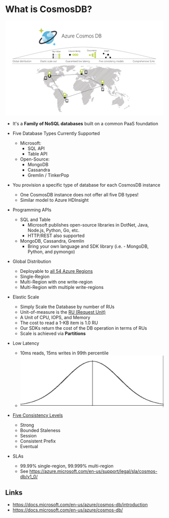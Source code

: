 # What is CosmosDB?

![azure-cosmos-db](img/azure-cosmos-db.png)

- It's a **Family of NoSQL databases** built on a common PaaS foundation 

- Five Database Types Currently Supported
  - Microsoft:
    - SQL API
    - Table API
  - Open-Source:
    - MongoDB
    - Cassandra
    - Gremlin / TinkerPop

- You provision a specific type of database for each CosmosDB instance
  - One CosmosDB instance does not offer all five DB types!
  - Similar model to Azure HDInsight

- Programming APIs
  - SQL and Table
    - Microsoft publishes open-source libraries in DotNet, Java, Node.js, Python, Go, etc.
    - HTTP/REST also supported
  - MongoDB, Cassandra, Gremlin
    - Bring your own language and SDK library (i.e. - MongoDB, Python, and pymongo)

- Global Distribution
  - Deployable to [all 54 Azure Regions](https://docs.microsoft.com/en-us/azure/cosmos-db/regional-presence)
  - Single-Region
  - Multi-Region with one write-region
  - Multi-Region with multiple write-regions

- Elastic Scale
  - Simply Scale the Database by number of RUs 
  - Unit-of-measure is the [RU (Request Unit)](https://docs.microsoft.com/en-us/azure/cosmos-db/request-units)
  - A Unit of CPU, IOPS, and Memory
  - The cost to read a 1-KB item is 1.0 RU
  - Our SDKs return the cost of the DB operation in terms of RUs
  - Scale is achieved via **Partitions**

- Low Latency
  - 10ms reads, 15ms writes in 99th percentile
  - ![bell-curve](img/bell-curve.jpg)

- [Five Consistency Levels](https://docs.microsoft.com/en-us/azure/cosmos-db/consistency-levels)
  - Strong 
  - Bounded Staleness
  - Session
  - Consistent Prefix
  - Eventual

- SLAs
  - 99.99% single-region, 99.999% multi-region
  - See https://azure.microsoft.com/en-us/support/legal/sla/cosmos-db/v1_0/

## Links

- https://docs.microsoft.com/en-us/azure/cosmos-db/introduction
- https://docs.microsoft.com/en-us/azure/cosmos-db/
